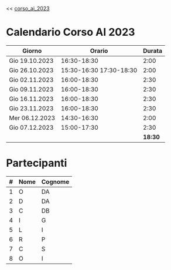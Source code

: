 << [corso_ai_2023](corso_ai_2023.md)

# Calendario Corso AI 2023

| Giorno         | Orario                  | Durata    |
| -------------- | ----------------------- | --------- |
| Gio 19.10.2023 | 16:30-18:30             | 2:00      |
| Gio 26.10.2023 | 15:30-16:30 17:30-18:30 | 2:00      |
| Gio 02.11.2023 | 16:00-18:30             | 2:30      |
| Gio 09.11.2023 | 16:00-18:30             | 2:30      |
| Gio 16.11.2023 | 16:00-18:30             | 2:30      |
| Gio 23.11.2023 | 16:00-18:30             | 2:30      |
| Mer 06.12.2023 | 14:30-16:30             | 2:00      |
| Gio 07.12.2023 | 15:00-17:30             | 2:30      |
| &nbsp;         | &nbsp;                  | **18:30** |

# Partecipanti

| #   | Nome | Cognome |
| --- | ---- | ------- |
| 1   | O    | DA      |
| 2   | D    | DA      |
| 3   | C    | DB      |
| 4   | I    | G       |
| 5   | L    | I       |
| 6   | R    | P       |
| 7   | C    | S       |
| 8   | O    | I       |
